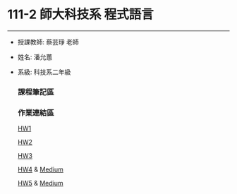 # 111-2 師大科技系 程式語言
---
  * 授課教師: 蔡芸琤 老師
  * 姓名: 潘允蕙
  * 系級: 科技系二年級
      ### 課程筆記區
      ### 作業連結區
       [HW1](https://github.com/PYH1107/PL/blob/main/HW%201.ipynb) 
       
       [HW2](https://github.com/PYH1107/PL/blob/main/Untitled2.ipynb)
       
       [HW3](https://github.com/PYH1107/PL/blob/main/HW%203.ipynb)
      
       [HW4](https://github.com/PYH1107/PL/blob/main/HW%204.ipynb) & [Medium](https://medium.com/@maypan1107/%E6%9C%80%E8%BF%91%E6%9C%89%E7%94%9A%E9%BA%BC%E9%9B%BB%E5%BD%B1%E5%91%A2-7e51f7f5b07c)
       
       [HW5](https://github.com/PYH1107/PL/blob/main/HW%205.ipynb) & [Medium](https://medium.com/@maypan1107/%E6%96%B0%E8%81%9E%E6%96%87%E5%AD%97%E9%9B%B2-ft-chatgpt-ef342c3dd007)
